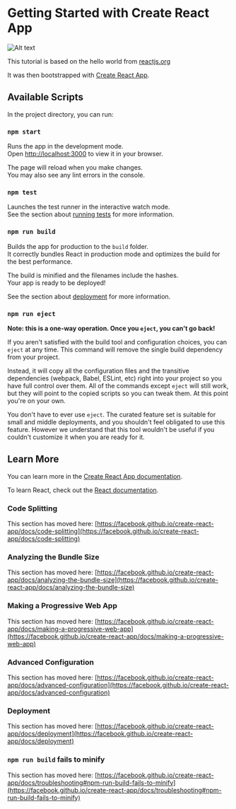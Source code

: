 # Getting Started with Create React App

![Alt text](https://nomnoml.com/image.svg?source=%5B%3Cactor%3EEmbiber%5D%0A%5BFilter%20by%7C*%20Cocktail%20Name%3B*%20Ingredient%5D%0A%5BCatalog%7C*%20Classics%3B*%20Favorites%3B*%20Greg%20from%20H2D%5D%0A%5BSelectors%7C*%20Base%20Ingredient%20(Optional)%3B*%20Style%20(Optional)%5D%0A%0A%5BEmbiber%5D-%3E%5BLanding%20page%5D%0A%0A%5BLanding%20page%5D-%3E%5BSearch%5D%0A%5BLanding%20page%5D-%3E%5BBrowse%5D%0A%5BLanding%20page%5D-%3E%5BUrban%20Spoon%5D%0A%0A%5BSearch%5D-%3E%5BFilter%20by%5D%0A%5BBrowse%5D-%3E%5BCatalog%5D%0A%5BUrban%20Spoon%5D-%3E%5BSelectors%5D%0A%0A%5BFilter%20by%5D-%3E%5BCocktail%20List%5D%0A%5BCatalog%5D-%3E%5BCocktail%20List%5D%0A%0A%5BCocktail%20List%5D-%3E%5BCocktail%20Recipe%5D%0A%5BSelectors%5D-%3E%5BCocktail%20Recipe%5D)



This tutorial is based on the hello world from [reactjs.org](https://reactjs.org/tutorial/tutorial.html)

It was then bootstrapped with [Create React App](https://github.com/facebook/create-react-app).

## Available Scripts

In the project directory, you can run:

### `npm start`

Runs the app in the development mode.\
Open [http://localhost:3000](http://localhost:3000) to view it in your browser.

The page will reload when you make changes.\
You may also see any lint errors in the console.

### `npm test`

Launches the test runner in the interactive watch mode.\
See the section about [running tests](https://facebook.github.io/create-react-app/docs/running-tests) for more information.

### `npm run build`

Builds the app for production to the `build` folder.\
It correctly bundles React in production mode and optimizes the build for the best performance.

The build is minified and the filenames include the hashes.\
Your app is ready to be deployed!

See the section about [deployment](https://facebook.github.io/create-react-app/docs/deployment) for more information.

### `npm run eject`

**Note: this is a one-way operation. Once you `eject`, you can't go back!**

If you aren't satisfied with the build tool and configuration choices, you can `eject` at any time. This command will remove the single build dependency from your project.

Instead, it will copy all the configuration files and the transitive dependencies (webpack, Babel, ESLint, etc) right into your project so you have full control over them. All of the commands except `eject` will still work, but they will point to the copied scripts so you can tweak them. At this point you're on your own.

You don't have to ever use `eject`. The curated feature set is suitable for small and middle deployments, and you shouldn't feel obligated to use this feature. However we understand that this tool wouldn't be useful if you couldn't customize it when you are ready for it.

## Learn More

You can learn more in the [Create React App documentation](https://facebook.github.io/create-react-app/docs/getting-started).

To learn React, check out the [React documentation](https://reactjs.org/).

### Code Splitting

This section has moved here: [https://facebook.github.io/create-react-app/docs/code-splitting](https://facebook.github.io/create-react-app/docs/code-splitting)

### Analyzing the Bundle Size

This section has moved here: [https://facebook.github.io/create-react-app/docs/analyzing-the-bundle-size](https://facebook.github.io/create-react-app/docs/analyzing-the-bundle-size)

### Making a Progressive Web App

This section has moved here: [https://facebook.github.io/create-react-app/docs/making-a-progressive-web-app](https://facebook.github.io/create-react-app/docs/making-a-progressive-web-app)

### Advanced Configuration

This section has moved here: [https://facebook.github.io/create-react-app/docs/advanced-configuration](https://facebook.github.io/create-react-app/docs/advanced-configuration)

### Deployment

This section has moved here: [https://facebook.github.io/create-react-app/docs/deployment](https://facebook.github.io/create-react-app/docs/deployment)

### `npm run build` fails to minify

This section has moved here: [https://facebook.github.io/create-react-app/docs/troubleshooting#npm-run-build-fails-to-minify](https://facebook.github.io/create-react-app/docs/troubleshooting#npm-run-build-fails-to-minify)
